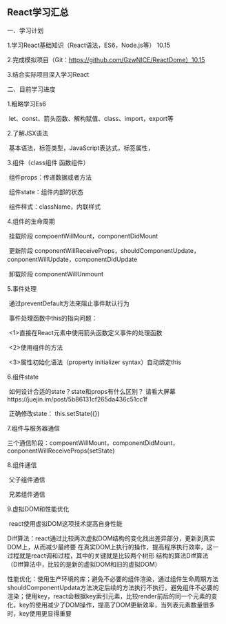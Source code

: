 ## React学习汇总

一、学习计划

1.学习React基础知识（React语法，ES6，Node.js等） 10.15

2.完成模拟项目（Git：https://github.com/GzwNICE/ReactDome）10.15

3.结合实际项目深入学习React

二、目前学习进度

1.粗略学习Es6

​	let、const、箭头函数、解构赋值、class、import，export等

2.了解JSX语法

​	基本语法，标签类型，JavaScript表达式，标签属性，

3.组件（class组件     函数组件）

​	组件props：传递数据或者方法

​	组件state：组件内部的状态

​	组件样式：className，内联样式

4.组件的生命周期

​	挂载阶段  compoentWillMount，componentDidMount

​	更新阶段 conponentWillReceiveProps，shouldComponentUpdate，conponentWillUpdate，componentDidUpdate

​	卸载阶段  componentWillUnmount

5.事件处理

​	通过preventDefault方法来阻止事件默认行为

​	事件处理函数中this的指向问题：

​	<1>直接在React元素中使用箭头函数定义事件的处理函数

​	<2>使用组件的方法

​	<3>属性初始化语法（property initializer syntax）自动绑定this

6.组件state

​	如何设计合适的state？state和props有什么区别？ 请看大屏幕https://juejin.im/post/5b86131cf265da436c51cc1f

​	正确修改state： this.setState({})

7.组件与服务器通信

​	三个通信阶段：compoentWillMount，componentDidMount，conponentWillReceiveProps(setState)

8.组件通信

​	父子组件通信

​	兄弟组件通信

9.虚拟DOM和性能优化

​	react使用虚拟DOM这项技术提高自身性能

​	Diff算法：react通过比较两次虚拟DOM结构的变化找出差异部分，更新到真实DOM上，从而减少最终要		   	          	在真实DOM上执行的操作，提高程序执行效率，这一过程就是react调和过程，其中的关键就是比较两个树形							结构的算法Diff算法（DIff算法中，比较的是新的虚拟DOM和旧的虚拟DOM）

​	性能优化：使用生产环境的库；避免不必要的组件渲染，通过组件生命周期方法shouldComponentUpdata方法决定后续的方法执行不执行，避免组件不必要的渲染；使用key，react会根据key索引元素，比较render前后的同一个元素的变化，key的使用减少了DOM操作，提高了DOM更新效率，当列表元素数量很多时，key使用更显得重要

